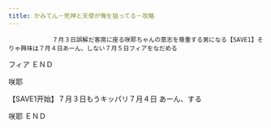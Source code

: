 ```yaml
---
title: かみてん－死神と天使が俺を狙ってる－攻略
---
```


                ７月３日誤解だ客席に座る咲耶ちゃんの意志を尊重する男になる【SAVE1】そりゃ興味は７月４日あーん、しない７月５日フィアをなだめる

フィア ＥＮＤ

咲耶

【SAVE1开始】７月３日もうキッパリ７月４日 あーん、する

咲耶 ＥＮＤ
              
